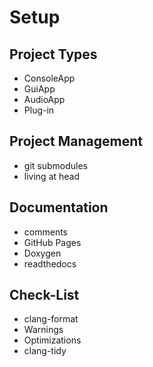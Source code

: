 # Setup

## Project Types

- ConsoleApp
- GuiApp
- AudioApp
- Plug-in

## Project Management

- git submodules
- living at head

## Documentation

- comments
- GitHub Pages
- Doxygen
- readthedocs

## Check-List

- clang-format
- Warnings
- Optimizations
- clang-tidy
